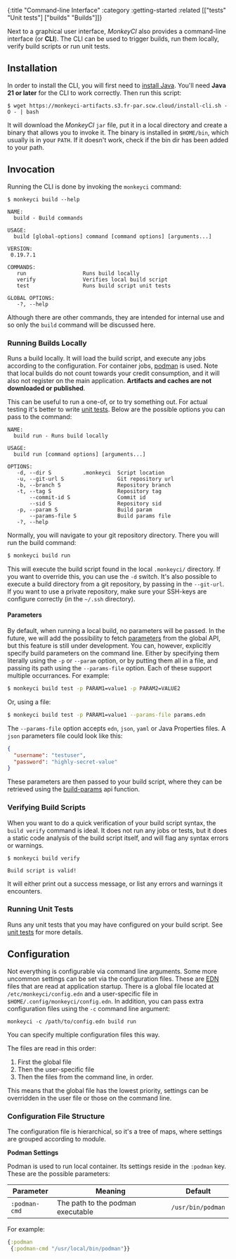 {:title "Command-line Interface"
 :category :getting-started
 :related [["tests" "Unit tests"]
           ["builds" "Builds"]]}

Next to a graphical user interface, *MonkeyCI* also provides a command-line
interface (or **CLI**).  The CLI can be used to trigger builds, run them locally,
verify build scripts or run unit tests.

## Installation

In order to install the CLI, you will first need to [install Java](https://www.oracle.com/javadownload).  You'll need **Java 21 or later** for the CLI to work correctly.  Then run this script:

```shell
$ wget https://monkeyci-artifacts.s3.fr-par.scw.cloud/install-cli.sh -O - | bash
```

It will download the *MonkeyCI* `jar` file, put it in a local directory and
create a binary that allows you to invoke it.  The binary is installed in `$HOME/bin`,
which usually is in your `PATH`.  If it doesn't work, check if the bin dir has been
added to your path.

## Invocation

Running the CLI is done by invoking the `monkeyci` command:

```shell
$ monkeyci build --help

NAME:
  build - Build commands

USAGE:
  build [global-options] command [command options] [arguments...]

VERSION:
 0.19.7.1

COMMANDS:
   run                  Runs build locally
   verify               Verifies local build script
   test                 Runs build script unit tests

GLOBAL OPTIONS:
   -?, --help
```

Although there are other commands, they are intended for internal use and so only
the `build` command will be discussed here.

### Running Builds Locally

Runs a build locally.  It will load the build script, and execute any jobs according
to the configuration.  For container jobs, [podman](https://podman.io) is used.  Note
that local builds do not count towards your credit consumption, and it will also not
register on the main application.  **Artifacts and caches are not downloaded or
published**.

This can be useful to run a one-of, or to try something out.  For actual testing it's better
to write [unit tests](tests).  Below are the possible options you can pass to the command:

```shell
NAME:
  build run - Runs build locally

USAGE:
  build run [command options] [arguments...]

OPTIONS:
   -d, --dir S          .monkeyci  Script location
   -u, --git-url S                 Git repository url
   -b, --branch S                  Repository branch
   -t, --tag S                     Repository tag
       --commit-id S               Commit id
       --sid S                     Repository sid
   -p, --param S                   Build param
       --params-file S             Build params file
   -?, --help
```

Normally, you will navigate to your git repository directory.  There you will run
the build command:
```bash
$ monkeyci build run
```

This will execute the build script found in the local `.monkeyci/` directory.  If you
want to override this, you can use the `-d` switch.  It's also possible to execute a
build directory from a git repository, by passing in the `--git-url`.  If you want to
use a private repository, make sure your SSH-keys are configure correctly (in the `~/.ssh`
directory).

#### Parameters

By default, when running a local build, no parameters will be passed.  In the future,
we will add the possibility to fetch [parameters](params) from the global API, but this
feature is still under development.  You can, however, explicitly specify build parameters
on the command line.  Either by specifying them literally using the `-p` or `--param`
option, or by putting them all in a file, and passing its path using the `--params-file`
option.  Each of these support multiple occurrances.  For example:

```bash
$ monkeyci build test -p PARAM1=value1 -p PARAM2=VALUE2
```

Or, using a file:
```bash
$ monkeyci build test -p PARAM1=value1 --params-file params.edn
```

The `--params-file` option accepts `edn`, `json`, `yaml` or Java Properties files.
A `json` parameters file could look like this:

```json
{
  "username": "testuser",
  "password": "highly-secret-value"
}
```

These parameters are then passed to your build script, where they can be retrieved
using the [build-params](https://cljdoc.org/d/com.monkeyci/app/0.19.7.1/api/monkey.ci.api#build-params) api function.

### Verifying Build Scripts

When you want to do a quick verification of your build script syntax, the `build verify`
command is ideal.  It does not run any jobs or tests, but it does a static code analysis
of the build script itself, and will flag any syntax errors or warnings.

```shell
$ monkeyci build verify

Build script is valid!
```

It will either print out a success message, or list any errors and warnings it encounters.

### Running Unit Tests

Runs any unit tests that you may have configured on your build script.  See [unit
tests](tests/) for more details.

## Configuration

Not everything is configurable via command line arguments.  Some more uncommon
settings can be set via the configuration files.  These are [EDN](https://github.com/edn-format/edn)
files that are read at application startup.  There is a global file located
at `/etc/monkeyci/config.edn` and a user-specific file in `$HOME/.config/monkeyci/config.edn`.
In addition, you can pass extra configuration files using the `-c` command line
argument:

```shell
monkeyci -c /path/to/config.edn build run
```

You can specify multiple configuration files this way.

The files are read in this order:

  1. First the global file
  2. Then the user-specific file
  3. Then the files from the command line, in order.

This means that the global file has the lowest priority, settings can be
overridden in the user file or those on the command line.

### Configuration File Structure

The configuration file is hierarchical, so it's a tree of maps, where
settings are grouped according to module.

**Podman Settings**

Podman is used to run local container.  Its settings reside in the `:podman`
key.  These are the possible parameters:

|Parameter|Meaning|Default|
|---|---|---|
|`:podman-cmd`|The path to the podman executable|`/usr/bin/podman`|

For example:
```clojure
{:podman
 {:podman-cmd "/usr/local/bin/podman"}}
```